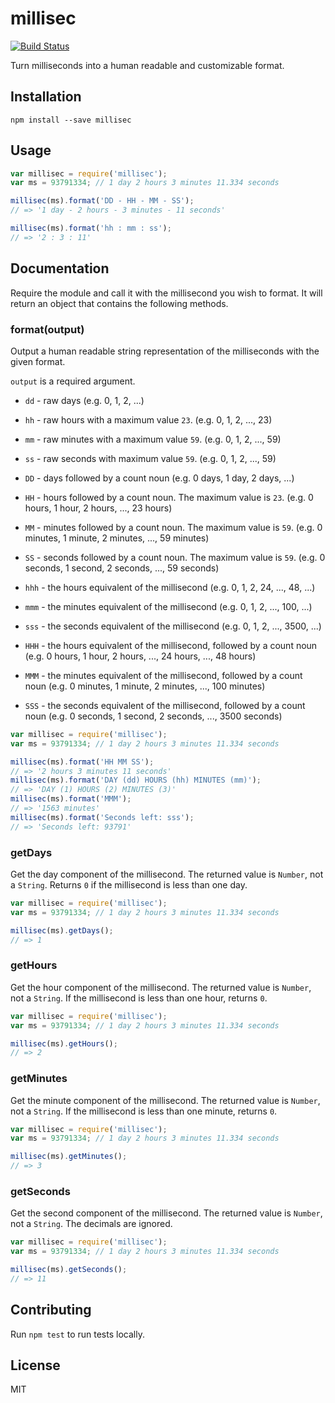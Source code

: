 # millisec

[![Build Status](https://travis-ci.org/sungwoncho/millisec.svg?branch=master)](https://travis-ci.org/sungwoncho/millisec)

Turn milliseconds into a human readable and customizable format.

## Installation

    npm install --save millisec

## Usage

```js
var millisec = require('millisec');
var ms = 93791334; // 1 day 2 hours 3 minutes 11.334 seconds

millisec(ms).format('DD - HH - MM - SS');
// => '1 day - 2 hours - 3 minutes - 11 seconds'

millisec(ms).format('hh : mm : ss');
// => '2 : 3 : 11'
```

## Documentation

Require the module and call it with the millisecond you wish to format. It will
return an object that contains the following methods.

### format(output)

Output a human readable string representation of the milliseconds with the
given format.

`output` is a required argument.

* `dd` - raw days (e.g. 0, 1, 2, ...)
* `hh` - raw hours with a maximum value `23`. (e.g. 0, 1, 2, ..., 23)
* `mm` - raw minutes with a maximum value `59`. (e.g. 0, 1, 2, ..., 59)
* `ss` - raw seconds with maximum value `59`. (e.g. 0, 1, 2, ..., 59)

* `DD` - days followed by a count noun (e.g. 0 days, 1 day, 2 days, ...)
* `HH` - hours followed by a count noun. The maximum value is `23`.
 (e.g. 0 hours, 1 hour, 2 hours, ...,  23 hours)
* `MM` - minutes followed by a count noun. The maximum value is `59`.
 (e.g. 0 minutes, 1 minute, 2 minutes, ..., 59 minutes)
* `SS` - seconds followed by a count noun. The maximum value is `59`.
(e.g. 0 seconds, 1 second, 2 seconds, ..., 59 seconds)

* `hhh` - the hours equivalent of the millisecond
(e.g. 0, 1, 2, 24, ..., 48, ...)
* `mmm` - the minutes equivalent of the millisecond (e.g. 0, 1, 2, ...,
   100, ...)
* `sss` - the seconds equivalent of the millisecond (e.g. 0, 1, 2, ...,
  3500, ...)

* `HHH` - the hours equivalent of the millisecond, followed by a count noun
(e.g. 0 hours, 1 hour, 2 hours, ...,  24 hours, ..., 48 hours)
* `MMM` - the minutes equivalent of the millisecond, followed by a count noun
 (e.g. 0 minutes, 1 minute, 2 minutes, ..., 100 minutes)
* `SSS` - the seconds equivalent of the millisecond, followed by a count noun
(e.g. 0 seconds, 1 second, 2 seconds, ..., 3500 seconds)

```js
var millisec = require('millisec');
var ms = 93791334; // 1 day 2 hours 3 minutes 11.334 seconds

millisec(ms).format('HH MM SS');
// => '2 hours 3 minutes 11 seconds'
millisec(ms).format('DAY (dd) HOURS (hh) MINUTES (mm)');
// => 'DAY (1) HOURS (2) MINUTES (3)'
millisec(ms).format('MMM');
// => '1563 minutes'
millisec(ms).format('Seconds left: sss');
// => 'Seconds left: 93791'
```

### getDays

Get the day component of the millisecond. The returned value is `Number`, not
a `String`. Returns `0` if the millisecond is less than one day.

```js
var millisec = require('millisec');
var ms = 93791334; // 1 day 2 hours 3 minutes 11.334 seconds

millisec(ms).getDays();
// => 1
```

### getHours

Get the hour component of the millisecond. The returned value is `Number`, not
a `String`. If the millisecond is less than one hour, returns `0`.

```js
var millisec = require('millisec');
var ms = 93791334; // 1 day 2 hours 3 minutes 11.334 seconds

millisec(ms).getHours();
// => 2
```

### getMinutes

Get the minute component of the millisecond. The returned value is `Number`, not
a `String`. If the millisecond is less than one minute, returns `0`.

```js
var millisec = require('millisec');
var ms = 93791334; // 1 day 2 hours 3 minutes 11.334 seconds

millisec(ms).getMinutes();
// => 3
```

### getSeconds

Get the second component of the millisecond. The returned value is `Number`, not
a `String`. The decimals are ignored.

```js
var millisec = require('millisec');
var ms = 93791334; // 1 day 2 hours 3 minutes 11.334 seconds

millisec(ms).getSeconds();
// => 11
```

## Contributing

Run `npm test` to run tests locally.

## License

MIT
